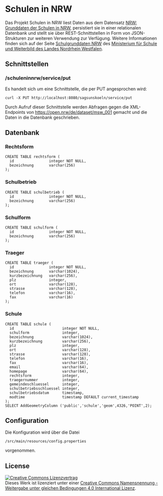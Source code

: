 # Schulen in NRW

Das Projekt Schulen in NRW liest Daten aus dem Datensatz [NRW: Grunddaten der Schulen in NRW](https://open.nrw/de/dataset/msw_001), persistiert sie in einer relationalen Datenbank und stellt sie über REST-Schnittstellen in Form von JSON-Strukturen zur weiteren Verwendung zur Verfügung. Weitere Informationen finden sich auf der Seite [Schulgrunddaten NRW](https://www.schulministerium.nrw.de/docs/bp/Ministerium/Open_MSW/Open_Data/index.html) des [Ministerium für Schule und Weiterbild des Landes Nordrhein Westfalen](https://www.schulministerium.nrw.de).

## Schnittstellen

### /schuleninnrw/service/put

Es handelt sich um eine Schnittstelle, die per PUT angesprochen wird:

    curl -X PUT http://localhost:8080/sagsunskoeln/service/put 

Durch Aufruf dieser Schnittstelle werden Abfragen gegen die XML-Endpoints von https://open.nrw/de/dataset/msw_001 gemacht und die Daten in die Datenbank geschrieben.

## Datenbank

### Rechtsform
```
CREATE TABLE rechtsform (
  id                integer NOT NULL,
  bezeichnung       varchar(256)
);
```
### Schulbetrieb
```
CREATE TABLE schulbetrieb (
  id                integer NOT NULL,
  bezeichnung       varchar(256)
);
```
### Schulform
```
CREATE TABLE schulform (
  id                integer NOT NULL,
  bezeichnung       varchar(256)
);
```
### Traeger
```
CREATE TABLE traeger (
  id                integer NOT NULL,
  bezeichnung       varchar(1024),
  kurzbezeichnung   varchar(256),
  plz               integer,
  ort               varchar(128),
  strasse           varchar(128),
  telefon           varchar(16),
  fax               varchar(16)
);
```
### Schule
```
CREATE TABLE schule (
  id                      integer NOT NULL,
  schulform               integer,
  bezeichnung             varchar(1024),
  kurzbezeichnung         varchar(256),
  plz                     integer,
  ort                     varchar(128),
  strasse                 varchar(128),
  telefon                 varchar(16),
  fax                     varchar(16),
  email                   varchar(64),
  homepage                varchar(64),
  rechtsform              integer,
  traegernummer           integer,
  gemeindeschluessel      integer,
  schulbetriebsschluessel integer,
  schulbetriebsdatum      timestamp,
  modtime                 timestamp DEFAULT current_timestamp
);
SELECT AddGeometryColumn ('public','schule','geom',4326,'POINT',2);
```
## Configuration

Die Konfiguration wird über die Datei

    /src/main/resources/config.properties

vorgenommen.

## License

<a rel="license" href="http://creativecommons.org/licenses/by-sa/4.0/"><img alt="Creative Commons Lizenzvertrag" style="border-width:0" src="https://i.creativecommons.org/l/by-sa/4.0/88x31.png" /></a><br />Dieses Werk ist lizenziert unter einer <a rel="license" href="http://creativecommons.org/licenses/by-sa/4.0/">Creative Commons Namensnennung - Weitergabe unter gleichen Bedingungen 4.0 International Lizenz</a>.
